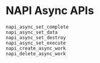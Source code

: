 # NAPI Async APIs
```
napi_async_set_complete
napi_async_set_data
napi_async_set_destroy
napi_async_set_execute
napi_create_async_work
napi_delete_async_work
```

